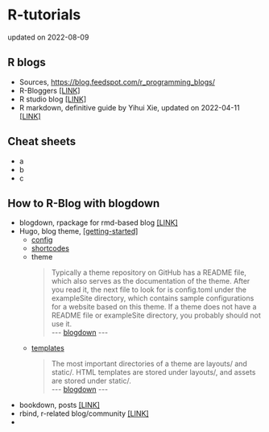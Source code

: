 # R-tutorials

updated on 2022-08-09



## R blogs
- Sources, https://blog.feedspot.com/r_programming_blogs/
- R-Bloggers [ [LINK] ](https://www.r-bloggers.com/)
- R studio blog [ [LINK] ](https://www.rstudio.com/blog/)
- R markdown, definitive guide by Yihui Xie, updated on 2022-04-11 [ [LINK] ](https://bookdown.org/yihui/rmarkdown/)



## Cheat sheets
- a
- b
- c



## How to R-Blog with blogdown
- blogdown, rpackage for rmd-based blog [ [LINK] ](https://bookdown.org/yihui/blogdown/)
- Hugo, blog theme, [ [getting-started] ](https://gohugo.io/getting-started/)
  - [config](https://gohugo.io/getting-started/configuration/) 
  - [shortcodes](https://gohugo.io/content-management/shortcodes/) 
  - theme
    > Typically a theme repository on GitHub has a README file, which also serves as the documentation of the theme. After you read it, the next file to look for is config.toml under the exampleSite directory, which contains sample configurations for a website based on this theme. If a theme does not have a README file or exampleSite directory, you probably should not use it. <br> --- [blogdown](https://bookdown.org/yihui/blogdown/themes.html) ---
  - [templates](https://gohugo.io/templates/)
    > The most important directories of a theme are layouts/ and static/. HTML templates are stored under layouts/, and assets are stored under static/. <br> --- [blogdown](https://bookdown.org/yihui/blogdown/templates.html) ---
- bookdown, posts [ [LINK] ](https://bookdown.org/)
- rbind, r-related blog/community [ [LINK] ](https://github.com/rbind)
- 



